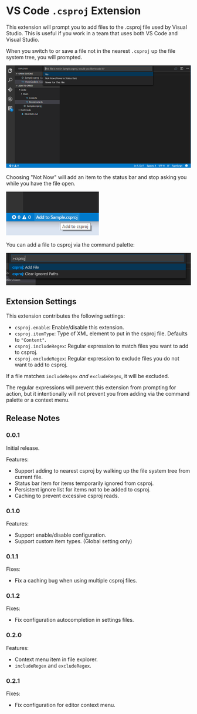 # VS Code `.csproj` Extension

This extension will prompt you to add files to the .csproj file used by Visual Studio. This is useful if you work in a team that uses both VS Code and Visual Studio.

When you switch to or save a file not in the nearest `.csproj` up the file system tree, you will prompted.

![Prompt](img/demo-prompt.png "Prompt")

Choosing "Not Now" will add an item to the status bar and stop asking you while you have the file open.

![StatusBar](img/demo-status-bar.png "Status Bar")

You can add a file to csproj via the command palette:

![Command](img/demo-command.png "Command Palette")


## Extension Settings

This extension contributes the following settings:

* `csproj.enable`: Enable/disable this extension.
* `csproj.itemType`: Type of XML element to put in the csproj file. Defaults to `"Content"`.
* `csproj.includeRegex`: Regular expression to match files you want to add to csproj.
* `csproj.excludeRegex`: Regular expression to exclude files you do not want to add to csproj.

If a file matches `includeRegex` *and* `excludeRegex`, it will be excluded.

The regular expressions will prevent this extension from prompting for action, but it intentionally will not
prevent you from adding via the command palette or a context menu.

## Release Notes

### 0.0.1

Initial release.

Features:

* Support adding to nearest csproj by walking up the file system tree from current file.
* Status bar item for items temporarily ignored from csproj.
* Persistent ignore list for items not to be added to csproj.
* Caching to prevent excessive csproj reads.

### 0.1.0

Features:

* Support enable/disable configuration.
* Support custom item types. (Global setting only)

### 0.1.1

Fixes:

* Fix a caching bug when using multiple csproj files.

### 0.1.2

Fixes:

* Fix configuration autocompletion in settings files.

### 0.2.0

Features:

* Context menu item in file explorer.
* `includeRegex` and `excludeRegex`.

### 0.2.1

Fixes:

* Fix configuration for editor context menu.
